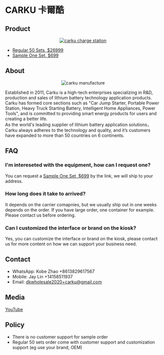 # CARKU 卡爾酷

## Product

<p align="center">
  <a href="https://youtu.be/q4HvRy7wZvw?feature=shared" target="_blank"><img alt="carku charge station" src="https://github.com/dotku/carku/assets/1519232/a7588efe-1ab3-4612-a62b-682ab9014a1b" />
  </a>
</p>

* [Regular 50 Sets, $26999](https://buy.stripe.com/fZeaEQfiT35Vdb26os)
* [Sample One Set, $699](https://buy.stripe.com/7sI6oAc6H8qf7QI9AD)

## About

<p align="center">
  <img alt="carku manufacture" src="https://www.car-ku.com/images/ab2.jpg" />
</p>

Established in 2011, Carku is a high-tech enterprises specializing in R&D, production and sales of lithium battery technology application products. 
Carku has formed core sections such as "Car Jump Starter, Portable Power Station, Heavy Truck Starting Battery, Intelligent Home Appliances, Power Tools", 
and is committed to providing smart energy products for users and creating a better life.  
As the world's leading supplier of lithium battery application solutions，Carku always adheres to  the technology and quality, 
and it’s customers have expanded to more than 50 countries on 6 continents.

## FAQ

### I'm intereseted with the equipment, how can I request one?

You can request a [Sample One Set, $699](https://buy.stripe.com/7sI6oAc6H8qf7QI9AD) by the link, we will ship to your address.

### How long does it take to arrived?

It depends on the carrier comapnies, but we usually ship out in one weeks depends on the order. If you have large order, one container for example. 
Please contact us before ordering.

### Can I customized the interface or brand on the kiosk?

Yes, you can customize the interface or brand on the kiosk, please contact us for more content on how we can support your business need.

## Contact

* WhatsApp: Kobe Zhao +8613829617567
* Mobile: Jay Lin +14158511937
* Email: [dkwholesale2020+carku@gmail.com](mailto:dkwholesale2020+carku@gmail.com)

## Media

[YouTube](https://www.youtube.com/@carku-us)

## Policy

* There is no customer support for sample order
* Regular 50 sets order come with customer support and customization support (eg use your brand, OEM)
